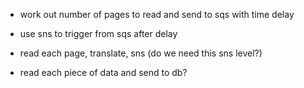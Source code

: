 - work out number of pages to read and send to sqs with time delay

- use sns to trigger from sqs after delay

- read each page, translate, sns (do we need this sns level?)

- read each piece of data and send to db?
